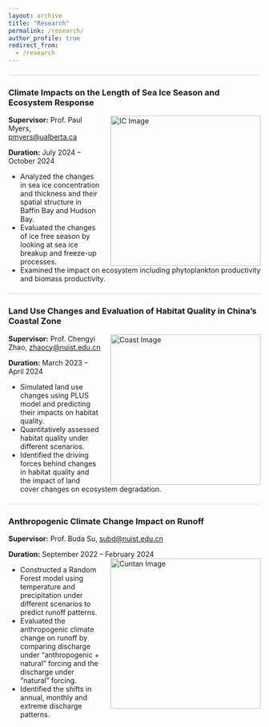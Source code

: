 ```yaml
---
layout: archive
title: "Research"
permalink: /research/
author_profile: true
redirect_from: 
  - /research
---
```



<div style="border-top: 3px solid #eee; margin: 20px 0;"></div>

### Climate Impacts on the Length of Sea Ice Season and Ecosystem Response
<img src="https://sigmundw.github.io/images/IC_change.png" alt="IC Image" width="300" align="right" style="margin-left: 20px;"/>

**Supervisor:** Prof. Paul Myers, [pmyers@ualberta.ca](mailto:pmyers@ualberta.ca)

**Duration:** July 2024 – October 2024

- Analyzed the changes in sea ice concentration and thickness and their spatial structure in Baffin Bay and Hudson Bay.
- Evaluated the changes of ice free season by looking at sea ice breakup and freeze-up processes.
- Examined the impact on ecosystem including phytoplankton productivity and biomass productivity.

<div style="border-top: 3px solid #eee; margin: 20px 0;"></div>

### Land Use Changes and Evaluation of Habitat Quality in China’s Coastal Zone
<img src="https://sigmundw.github.io/images/coast.png" alt="Coast Image" width="300" align="right" style="margin-left: 20px;"/>

**Supervisor:** Prof. Chengyi Zhao, [zhaocy@nuist.edu.cn](mailto:zhaocy@nuist.edu.cn)

**Duration:** March 2023 – April 2024

- Simulated land use changes using PLUS model and predicting their impacts on habitat quality.
- Quantitatively assessed habitat quality under different scenarios.
- Identified the driving forces behind changes in habitat quality and the impact of land cover changes on ecosystem degradation.

<div style="border-top: 3px solid #eee; margin: 20px 0;"></div>

### Anthropogenic Climate Change Impact on Runoff


**Supervisor:** Prof. Buda Su, [subd@nuist.edu.cn](mailto:subd@nuist.edu.cn)

**Duration:** September 2022 – February 2024
<img src="https://sigmundw.github.io/images/cuntan.png" alt="Cuntan Image" width="300" align="right" style="margin-left: 20px;"/>
- Constructed a Random Forest model using temperature and precipitation under different scenarios to predict runoff patterns.
- Evaluated the anthropogenic climate change on runoff by comparing discharge under “anthropogenic + natural” forcing and the discharge under “natural” forcing.
- Identified the shifts in annual, monthly and extreme discharge patterns.


